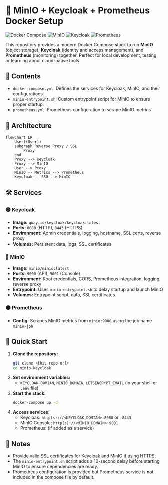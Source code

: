 
# 🚀 MinIO + Keycloak + Prometheus Docker Setup

![Docker Compose](https://img.shields.io/badge/docker--compose-blue?logo=docker)
![MinIO](https://img.shields.io/badge/minio-Object%20Storage-red?logo=minio)
![Keycloak](https://img.shields.io/badge/keycloak-SSO-green?logo=keycloak)
![Prometheus](https://img.shields.io/badge/prometheus-Monitoring-orange?logo=prometheus)


This repository provides a modern Docker Compose stack to run **MinIO** (object storage), **Keycloak** (identity and access management), and **Prometheus** (monitoring) together. Perfect for local development, testing, or learning about cloud-native tools.


## 📁 Contents
- `docker-compose.yml`: Defines the services for Keycloak, MinIO, and their configurations.
- `minio-entrypoint.sh`: Custom entrypoint script for MinIO to ensure proper startup.
- `prometheus.yml`: Prometheus configuration to scrape MinIO metrics.


## 🧩 Architecture

```mermaid
flowchart LR
    User((User))
    subgraph Reverse Proxy / SSL
        Proxy
    end
    Proxy --> Keycloak
    Proxy --> MinIO
    User --> Proxy
    MinIO -- Metrics --> Prometheus
    Keycloak -- SSO --> MinIO
```

## 🛠️ Services

### 🟢 Keycloak
- **Image:** `quay.io/keycloak/keycloak:latest`
- **Ports:** `8080` (HTTP), `8443` (HTTPS)
- **Environment:** Admin credentials, logging, hostname, SSL certs, reverse proxy
- **Volumes:** Persistent data, logs, SSL certificates

### 🔴 MinIO
- **Image:** `minio/minio:latest`
- **Ports:** `9000` (API), `9001` (Console)
- **Environment:** Root credentials, CORS, Prometheus integration, logging, reverse proxy
- **Entrypoint:** Uses `minio-entrypoint.sh` to delay startup and launch MinIO
- **Volumes:** Entrypoint script, data, SSL certificates

### 🟠 Prometheus
- **Config:** Scrapes MinIO metrics from `minio:9000` using the job name `minio-job`


## 🚦 Quick Start

1. **Clone the repository:**
   ```bash
   git clone <this-repo-url>
   cd minio-keycloak
   ```
2. **Set environment variables:**
   - `KEYCLOAK_DOMIAN`, `MINIO_DOMAIN`, `LETSENCRYPT_EMAIL` (in your shell or `.env` file)
3. **Start the stack:**
   ```bash
   docker-compose up -d
   ```
4. **Access services:**
   - Keycloak: `http(s)://<KEYCLOAK_DOMIAN>:8080` or `:8443`
   - MinIO Console: `http(s)://<MINIO_DOMAIN>:9001`
   - Prometheus: (if added as a service)

## 📝 Notes
- Provide valid SSL certificates for Keycloak and MinIO if using HTTPS.
- The `minio-entrypoint.sh` script adds a 10-second delay before starting MinIO to ensure dependencies are ready.
- Prometheus configuration is provided but Prometheus service is not included in the compose file by default.

